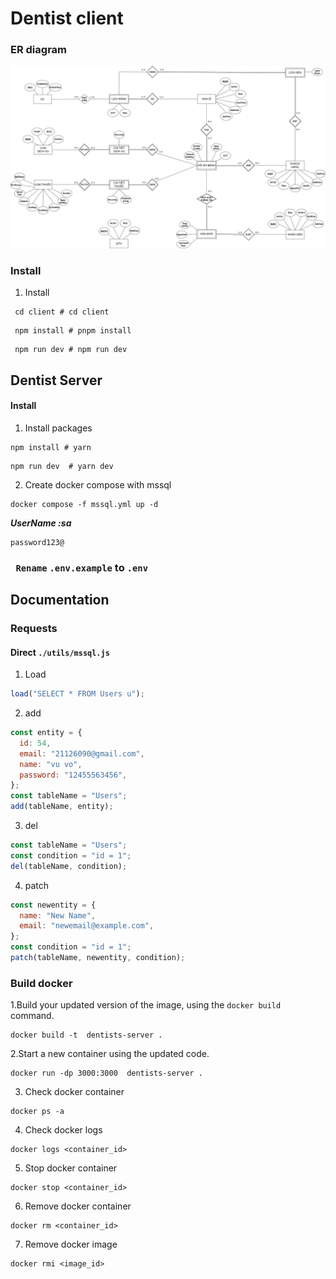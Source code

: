 # Dentist client
###  ER diagram
![](./screen/ERdiagram.png)

### Install

1. Install

```shell
 cd client # cd client
```

```shell
 npm install # pnpm install
```

```shell
 npm run dev # npm run dev
```

## Dentist Server

#### Install

1. Install packages

```shell
npm install # yarn
```

```shell
npm run dev  # yarn dev
```

2. Create docker compose with mssql

```shell
docker compose -f mssql.yml up -d
```

**_UserName :sa_**

```shell
password123@
```
### ` Rename` `.env.example` to `.env`
## Documentation

### Requests

#### Direct `./utils/mssql.js`

1. Load

```js
load("SELECT * FROM Users u");
```

2. add

```js
const entity = {
  id: 54,
  email: "21126090@gmail.com",
  name: "vu vo",
  password: "12455563456",
};
const tableName = "Users";
add(tableName, entity);
```

3. del

```js
const tableName = "Users";
const condition = "id = 1";
del(tableName, condition);
```

4.  patch

```js
const newentity = {
  name: "New Name",
  email: "newemail@example.com",
};
const condition = "id = 1";
patch(tableName, newentity, condition);
```


### Build docker

1.Build your updated version of the image, using the `docker build` command.

```shell
docker build -t  dentists-server .
```

2.Start a new container using the updated code.

```shell
docker run -dp 3000:3000  dentists-server .
```

3. Check docker container

```shell
docker ps -a
```

4. Check docker logs

```shell
docker logs <container_id>
```

5. Stop docker container

```shell
docker stop <container_id>
```

6. Remove docker container

```shell
docker rm <container_id>
```

7. Remove docker image

```shell
docker rmi <image_id>
```
